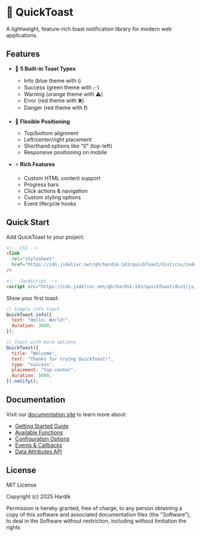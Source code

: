 # 🚀 QuickToast

A lightweight, feature-rich toast notification library for modern web applications.

## Features

- 🎨 **5 Built-in Toast Types**

  - Info (blue theme with ℹ️)
  - Success (green theme with ✅)
  - Warning (orange theme with ⚠️)
  - Error (red theme with ❌)
  - Danger (red theme with ❗)

- 📍 **Flexible Positioning**

  - Top/bottom alignment
  - Left/center/right placement
  - Shorthand options like "tl" (top-left)
  - Responsive positioning on mobile

- ⚡ **Rich Features**
  - Custom HTML content support
  - Progress bars
  - Click actions & navigation
  - Custom styling options
  - Event lifecycle hooks

## Quick Start

Add QuickToast to your project:

```html
<!-- CSS -->
<link
  rel="stylesheet"
  href="https://cdn.jsdelivr.net/gh/hardik-143/quickToast/dist/css/index.min.css"
/>

<!-- JavaScript -->
<script src="https://cdn.jsdelivr.net/gh/hardik-143/quickToast/dist/js/index.min.js"></script>
```

Show your first toast:

```javascript
// Simple info toast
QuickToast.info({
  text: "Hello, World!",
  duration: 3000,
});

// Toast with more options
QuickToast({
  title: "Welcome",
  text: "Thanks for trying QuickToast!",
  type: "success",
  placement: "top-center",
  duration: 5000,
}).notify();
```

## Documentation

Visit our [documentation site](docs/) to learn more about:

- [Getting Started Guide](docs/getting-started.md)
- [Available Functions](docs/functions.md)
- [Configuration Options](docs/options.md)
- [Events & Callbacks](docs/events.md)
- [Data Attributes API](docs/data-api.md)

## License

MIT License

Copyright (c) 2025 Hardik

Permission is hereby granted, free of charge, to any person obtaining a copy
of this software and associated documentation files (the "Software"), to deal
in the Software without restriction, including without limitation the rights
